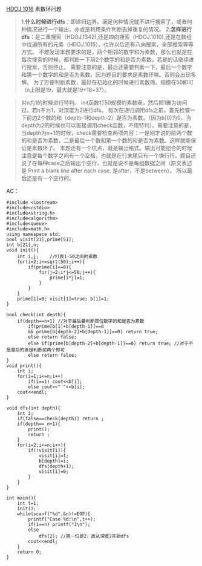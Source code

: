 [HDOJ 1016](http://acm.hdu.edu.cn/showproblem.php?pid=1016)
素数环问题
> 1.**什么时候进行dfs**：即递归边界。满足何种情况就不进行搜索了，或者何种情况进行一个输出，亦或是利用条件判断去掉重复的情况。 
2.**怎样进行dfs**：是二重搜索（HDOJ.1342),还是四向搜索（HDOJ.1010),还是在数组中找遍所有的元素（HDOJ.1015）。也许以后还有八向搜索，全部搜索等等方式。 
不难发现本题要求的是，两个相邻的数字和为素数，那么也就是在每次搜索的时候，都判断一下前2个数字的和是否为素数，若是的话继续进行搜索，否则终止。
需要注意的是，最后还需要判断一下，最后一个数字和第一个数字的和是否为素数，因为题目的要求是素数环嘛。否则会出现多解。
为了方便判断素数，最好在初始化的时候进行素数筛。规模在50即可（n上限是19，最大就是19+18=37）。

> 对n为1的时候进行特判。 
init函数打50规模的素数表，然后把1置为访问过。若n不为1，对深度为2进行dfs。 
每次在递归调用dfs之前，首先检查一下前边2个数的和（depth-1和depth-2）是否为素数。（因为b[0]为0，当depth为2的时候也可以直接调用check函数，不用特判）。需要注意的是，当depth为n+1的时候，check需要检查两项内容：一是刚才说的前两个数的和是否为素数，二是最后一个数和第一个数的和是否为素数。这样就能保证是素数环了。
本题还有一个坑点，就是输出格式。输出可能组合的时候注意是每个数字之间有一个空格，也就是在行末尾只有一个换行符。题目还说了在每种case之后输出个空行，也就是说不是每组数据之间（原文表述是 Print a blank line after each case. 是after，不是between）。 所以最后还是有一个空行的。

AC：
```
#include <iostream>
#include<cstdio>
#include<string.h>
#include<algorithm>
#include<queue>
#include<math.h>
using namespace std;
bool visit[21],prime[51];
int b[21],n;
void init(){
	int i,j;    //打表1-50之间的素数
	for(i=2;i<=sqrt(50);i++){
		if(prime[i]==0){
			for(j=2;i*j<=50;j++){
				prime[i*j]=1;
			}
		}
	}
	prime[1]=0;	visit[1]=true; b[1]=1;
}

bool check(int depth){
	if(depth==n+1) //对于最后要判断首位数字的和是否为素数
		if(prime[b[1]+b[depth-1]]==0 
		&& prime[b[depth-2]+b[depth-1]]==0) return true;
		else return false;
		else if(prime[b[depth-2]+b[depth-1]]==0) return true; //对于不是最后的直接判断前两个即可
		else return false;
}
void print(){
	int i;
	for(i=1;i<=n;i++)
		if(i==1) cout<<b[i];
		else cout<<" "<<b[i];
	cout<<endl;
}

void dfs(int depth){
	int i;
	if(false==check(depth)) return ;
	if(depth== n+1){
		print();
		return ;
	}
	for(i=2;i<=n;i++){
		if(!visit[i]){
			visit[i]=1;
			b[depth]=i;
			dfs(depth+1);
			visit[i]=0;
		}
	}
}

int main(){
	int t=1;
	init();
	while(scanf("%d",&n)!=EOF){
		printf("Case %d:\n",t++);
		if(1==n) printf("1\n");
		else
			dfs(2); //第一位是2，故从深度2开始dfs
		cout<<endl;
	}
	return 0;
}
```
